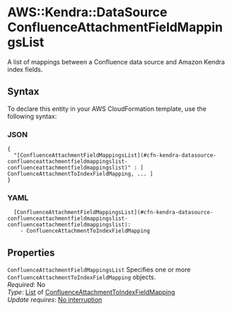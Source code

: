 # AWS::Kendra::DataSource ConfluenceAttachmentFieldMappingsList<a name="aws-properties-kendra-datasource-confluenceattachmentfieldmappingslist"></a>

A list of mappings between a Confluence data source and Amazon Kendra index fields\.

## Syntax<a name="aws-properties-kendra-datasource-confluenceattachmentfieldmappingslist-syntax"></a>

To declare this entity in your AWS CloudFormation template, use the following syntax:

### JSON<a name="aws-properties-kendra-datasource-confluenceattachmentfieldmappingslist-syntax.json"></a>

```
{
  "[ConfluenceAttachmentFieldMappingsList](#cfn-kendra-datasource-confluenceattachmentfieldmappingslist-confluenceattachmentfieldmappingslist)" : [ ConfluenceAttachmentToIndexFieldMapping, ... ]
}
```

### YAML<a name="aws-properties-kendra-datasource-confluenceattachmentfieldmappingslist-syntax.yaml"></a>

```
  [ConfluenceAttachmentFieldMappingsList](#cfn-kendra-datasource-confluenceattachmentfieldmappingslist-confluenceattachmentfieldmappingslist): 
    - ConfluenceAttachmentToIndexFieldMapping
```

## Properties<a name="aws-properties-kendra-datasource-confluenceattachmentfieldmappingslist-properties"></a>

`ConfluenceAttachmentFieldMappingsList`  <a name="cfn-kendra-datasource-confluenceattachmentfieldmappingslist-confluenceattachmentfieldmappingslist"></a>
Specifies one or more `ConfluenceAttachmentToIndexFieldMapping` objects\.  
*Required*: No  
*Type*: [List](#aws-properties-kendra-datasource-confluenceattachmentfieldmappingslist) of [ConfluenceAttachmentToIndexFieldMapping](aws-properties-kendra-datasource-confluenceattachmenttoindexfieldmapping.md)  
*Update requires*: [No interruption](https://docs.aws.amazon.com/AWSCloudFormation/latest/UserGuide/using-cfn-updating-stacks-update-behaviors.html#update-no-interrupt)